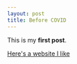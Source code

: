 ```yaml
---
layout: post
title: Before COVID
---
```


This is my **first post**.

[Here's a website I like](https://www.turfgrasssod.org/)
